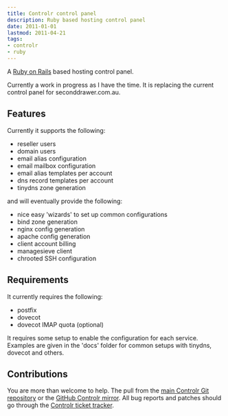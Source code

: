 ```yaml
---
title: Controlr control panel
description: Ruby based hosting control panel
date: 2011-01-01
lastmod: 2011-04-21
tags:
- controlr
- ruby
---
```


A [Ruby on Rails](http://rubyonrails.org) based hosting control panel.

Currently a work in progress as I have the time. It is replacing the current
control panel for seconddrawer.com.au.

## Features

Currently it supports the following:

- reseller users
- domain users
- email alias configuration
- email mailbox configuration
- email alias templates per account
- dns record templates per account
- tinydns zone generation

and will eventually provide the following:

- nice easy 'wizards' to set up common configurations
- bind zone generation
- nginx config generation
- apache config generation
- client account billing
- managesieve client
- chrooted SSH configuration

## Requirements

It currently requires the following:

- postfix
- dovecot
- dovecot IMAP quota (optional)

It requires some setup to enable the configuration for each service. Examples
are given in the 'docs' folder for common setups with tinydns, dovecot and others.

## Contributions

You are more than welcome to help. The pull from the [main Controlr Git
repository](http://git.seconddrawer.com.au/controlr) or the [GitHub Controlr
mirror](http://github.com/felix/controlr). All bug reports and patches should go
through the [Controlr ticket
tracker](http://support.seconddrawer.com.au/projects/controlr).
